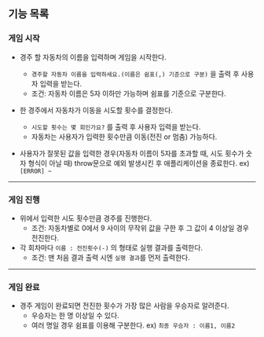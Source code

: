 ## 기능 목록

### 게임 시작

- 경주 할 자동차의 이름을 입력하며 게임을 시작한다.

  - `경주할 자동차 이름을 입력하세요.(이름은 쉼표(,) 기준으로 구분)` 을 출력 후 사용자 입력을 받는다.
  - 조건: 자동차 이름은 5자 이하만 가능하며 쉼표를 기준으로 구분한다.

- 한 경주에서 자동차가 이동을 시도할 횟수를 결정한다.

  - `시도할 횟수는 몇 회인가요?` 를 출력 후 사용자 입력을 받는다.
  - 자동차는 사용자가 입력한 횟수만큼 이동(전진 or 멈춤) 가능하다.

- 사용자가 잘못된 값을 입력한 경우(자동차 이름이 5자를 초과할 때, 시도 횟수가 숫자 형식이 아닐 때) throw문으로 예외 발생시킨 후 애플리케이션을 종료한다. ex) `[ERROR] ~`

---

### 게임 진행

- 위에서 입력한 시도 횟수만큼 경주를 진행한다.
  - 조건: 자동차별로 0에서 9 사이의 무작위 값을 구한 후 그 값이 4 이상일 경우 전진한다.
- 각 회차마다 `이름 : 전진횟수(-)` 의 형태로 실행 결과를 출력한다.
  - 조건: 맨 처음 결과 출력 시엔 `실행 결과`를 먼저 출력한다.

---

### 게임 완료

- 경주 게임이 완료되면 전진한 횟수가 가장 많은 사람을 우승자로 알려준다.
  - 우승자는 한 명 이상일 수 있다.
  - 여러 명일 경우 쉼표를 이용해 구분한다. ex) `최종 우승자 : 이름1, 이름2`
